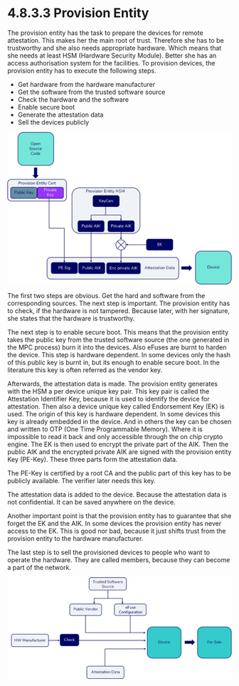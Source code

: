 # 4.8.3.3 Provision Entity

The provision entity has the task to prepare the devices for remote attestation. This makes her the main root of trust. Therefore she has to be trustworthy and she also needs appropriate hardware. Which means that she needs at least HSM (Hardware Security Module). Better she has an access authorisation system for the facilities. To provision devices, the provision entity has to execute the following steps.

* Get hardware from the hardware manufacturer
* Get the software from the trusted software source
* Check the hardware and the software
* Enable secure boot
* Generate the attestation data
* Sell the devices publicly

![](../../../.gitbook/assets/4.8.3.3.jpg)

The first two steps are obvious. Get the hard and software from the corresponding sources. The next step is important. The provision entity has to check, if the hardware is not tampered. Because later, with her signature, she states that the hardware is trustworthy.

The next step is to enable secure boot. This means that the provision entity takes the public key from the trusted software source (the one generated in the MPC process) burn it into the devices. Also eFuses are burnt to harden the device. This step is hardware dependent. In some devices only the hash of this public key is burnt in, but its enough to enable secure boot. In the literature this key is often referred as the vendor key.

Afterwards, the attestation data is made. The provision entity generates with the HSM a per device unique key pair. This key pair is called the Attestation Identifier Key, because it is used to identify the device for attestation. Then also a device unique key called Endorsement Key (EK) is used. The origin of this key is hardware dependent. In some devices this key is already embedded in the device. And in others the key can be chosen and written to OTP (One Time Programmable Memory). Where it is impossible to read it back and only accessible through the on chip crypto engine. The EK is then used to encrypt the private part of the AIK. Then the public AIK and the encrypted private AIK are signed with the provision entity Key (PE-Key). These three parts form the attestation data.

The PE-Key is certified by a root CA and the public part of this key has to be publicly available. The verifier later needs this key.

The attestation data is added to the device. Because the attestation data is not confidential. It can be saved anywhere on the device.

Another important point is that the provision entity has to guarantee that she forget the EK and the AIK. In some devices the provision entity has never access to the EK. This is good nor bad, because it just shifts trust from the provision entity to the hardware manufacturer.

The last step is to sell the provisioned devices to people who want to operate the hardware. They are called members, because they can become a part of the network.



![](<../../../.gitbook/assets/4.8.3.3. second.jpg>)
